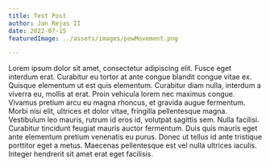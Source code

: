 ```yaml
---
title: Test Post
author: Jan Rejas II
date: 2022-07-15
featuredImage: ../assets/images/powMovement.png

---
```


<!-- ## Introduction to my blog  -->

Lorem ipsum dolor sit amet, consectetur adipiscing elit. Fusce eget interdum erat. Curabitur eu tortor at ante congue blandit congue vitae ex. Quisque elementum ut est quis elementum. Curabitur diam nulla, interdum a viverra eu, mollis at erat. Proin vehicula lorem nec maximus congue. Vivamus pretium arcu eu magna rhoncus, et gravida augue fermentum. Morbi nisi elit, ultrices et dolor vitae, fringilla pellentesque magna. Vestibulum leo mauris, rutrum id eros id, volutpat sagittis sem. Nulla facilisi. Curabitur tincidunt feugiat mauris auctor fermentum. Duis quis mauris eget ante elementum pretium venenatis eu purus. Donec ut tellus id ante tristique porttitor eget a metus. Maecenas pellentesque est vel nulla ultrices iaculis. Integer hendrerit sit amet erat eget facilisis.